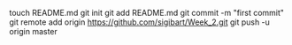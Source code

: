 touch README.md
git init
git add README.md
git commit -m "first commit"
git remote add origin https://github.com/sigibart/Week_2.git
git push -u origin master
